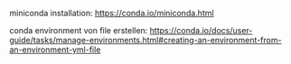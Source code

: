 miniconda installation:
https://conda.io/miniconda.html

conda environment von file erstellen:
https://conda.io/docs/user-guide/tasks/manage-environments.html#creating-an-environment-from-an-environment-yml-file